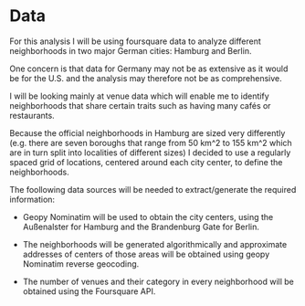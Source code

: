 # Data

For this analysis I will be using foursquare data to analyze different neighborhoods in two major German cities: Hamburg and Berlin.

One concern is that data for Germany may not be as extensive as it would be for the U.S. and the analysis may therefore not be as comprehensive.

I will be looking mainly at venue data which will enable me to identify neighborhoods that share certain traits such as having many cafés or restaurants.

Because the official neighborhoods in Hamburg are sized very differently (e.g. there are seven boroughs that range from 50 km^2 to 155 km^2 which are in turn split into localities of different sizes) I decided to use a regularly spaced grid of locations, centered around each city center, to define the neighborhoods.

The foollowing data sources will be needed to extract/generate the required information:

* Geopy Nominatim will be used to obtain the city centers, using the Außenalster for Hamburg and the Brandenburg Gate for Berlin.

* The neighborhoods will be generated algorithmically and approximate addresses of centers of those areas will be obtained using geopy Nominatim reverse geocoding.

* The number of venues and their category in every neighborhood will be obtained using the Foursquare API.
